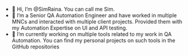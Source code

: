 - 👋 Hi, I’m @SimRaina. You can call me Sim.
- 👀 I’m a Senior QA Automation Engineer and have worked in multiple MNCs and interacted with multiple client projects. Provided them with my Automation Expertise on UI and API testing.
- 🌱 I’m currently working on multiple tools related to my work in QA Automation. You can find my personal projects on such tools in the GitHub repositories

<!---
SimRaina/SimRaina is a ✨ special ✨ repository because its `README.md` (this file) appears on your GitHub profile.
You can click the Preview link to take a look at your changes.
--->
